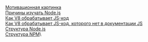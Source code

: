 [Мотивационная картинка](./slides/motivation-picture.png)\
[Причины изучать Node.js](./slides/reasons-learn-nodejs.jpg)\
[Как V8 обрабатывает JS-код](./slides/JS-V8-work.jpg)\
[Как V8 обрабатывает JS-код, которого нет в документации JS](./slides/JS-V8-setTimeout-work.jpg)\
[Структура Node.js](./slides/Nodejs-structure.jpg)\
[Структура NPM](./slides/npm-structure.jpg)\